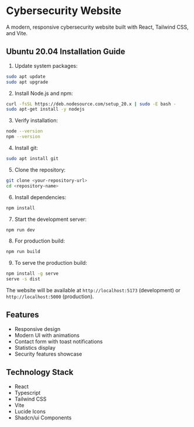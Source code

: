 # Cybersecurity Website

A modern, responsive cybersecurity website built with React, Tailwind CSS, and Vite.

## Ubuntu 20.04 Installation Guide

1. Update system packages:
```bash
sudo apt update
sudo apt upgrade
```

2. Install Node.js and npm:
```bash
curl -fsSL https://deb.nodesource.com/setup_20.x | sudo -E bash -
sudo apt-get install -y nodejs
```

3. Verify installation:
```bash
node --version
npm --version
```

4. Install git:
```bash
sudo apt install git
```

5. Clone the repository:
```bash
git clone <your-repository-url>
cd <repository-name>
```

6. Install dependencies:
```bash
npm install
```

7. Start the development server:
```bash
npm run dev
```

8. For production build:
```bash
npm run build
```

9. To serve the production build:
```bash
npm install -g serve
serve -s dist
```

The website will be available at `http://localhost:5173` (development) or `http://localhost:5000` (production).

## Features

- Responsive design
- Modern UI with animations
- Contact form with toast notifications
- Statistics display
- Security features showcase

## Technology Stack

- React
- Typescript
- Tailwind CSS
- Vite
- Lucide Icons
- Shadcn/ui Components